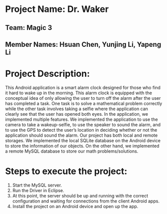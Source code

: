 # Project Name: Dr. Waker
## Team: Magic 3
## Member Names: Hsuan Chen, Yunjing Li, Yapeng Li

# Project Description:
This Android application is a smart alarm clock designed for those who find it hard to wake up in the morning.
This alarm clock is equipped with the conceptual idea of only allowing the user to turn off the alarm after the user has completed a task. One task is to solve a mathematical problem correctly while the other task involves taking a selfie where the application can clearly see that the user has opened both eyes.
In the application, we implemented multiple features. We implemented the application to use the camera to take a wakeup-selfie, to use the speaker to sound the alarm, and to use the GPS to detect the user’s location in deciding whether or not the application should sound the alarm.
Our project has both local and remote storages. We implemented the local SQLite database on the Android device to store the information of our objects. On the other hand, we implemented a remote MySQL database to store our math problems/solutions.

# Steps to execute the project:
1. Start the MySQL server.
2. Run the Driver in Eclipse.
3. At this point, the server should be up and running with the correct configuration and waiting for connections from the client Android apps.
4. Install the project on an Android device and open up the app.